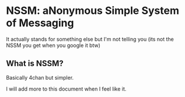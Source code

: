 # NSSM: aNonymous Simple System of Messaging
It actually stands for something else but I'm not telling you (its not the NSSM you get when you google it btw)
## What is NSSM?
Basically 4chan but simpler.

I will add more to this document when I feel like it.
